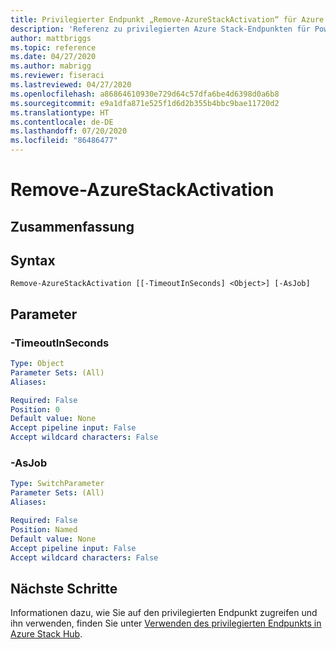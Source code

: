 ```yaml
---
title: Privilegierter Endpunkt „Remove-AzureStackActivation“ für Azure Stack Hub
description: 'Referenz zu privilegierten Azure Stack-Endpunkten für PowerShell: Remove-AzureStackActivation'
author: mattbriggs
ms.topic: reference
ms.date: 04/27/2020
ms.author: mabrigg
ms.reviewer: fiseraci
ms.lastreviewed: 04/27/2020
ms.openlocfilehash: a86864610930e729d64c57dfa6be4d6398d0a6b8
ms.sourcegitcommit: e9a1dfa871e525f1d6d2b355b4bbc9bae11720d2
ms.translationtype: HT
ms.contentlocale: de-DE
ms.lasthandoff: 07/20/2020
ms.locfileid: "86486477"
---
```

# <a name="remove-azurestackactivation"></a>Remove-AzureStackActivation

## <a name="synopsis"></a>Zusammenfassung

## <a name="syntax"></a>Syntax

```
Remove-AzureStackActivation [[-TimeoutInSeconds] <Object>] [-AsJob]
```

## <a name="parameters"></a>Parameter

### <a name="-timeoutinseconds"></a>-TimeoutInSeconds
 

```yaml
Type: Object
Parameter Sets: (All)
Aliases:

Required: False
Position: 0
Default value: None
Accept pipeline input: False
Accept wildcard characters: False
```

### <a name="-asjob"></a>-AsJob


```yaml
Type: SwitchParameter
Parameter Sets: (All)
Aliases:

Required: False
Position: Named
Default value: None
Accept pipeline input: False
Accept wildcard characters: False
```


## <a name="next-steps"></a>Nächste Schritte

Informationen dazu, wie Sie auf den privilegierten Endpunkt zugreifen und ihn verwenden, finden Sie unter [Verwenden des privilegierten Endpunkts in Azure Stack Hub](../../operator/azure-stack-privileged-endpoint.md).
